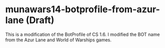# munawars14-botprofile-from-azur-lane (Draft)
This is a modification of the BotProfile of CS 1.6. I modified the BOT name from the Azur Lane and World of Warships games.
